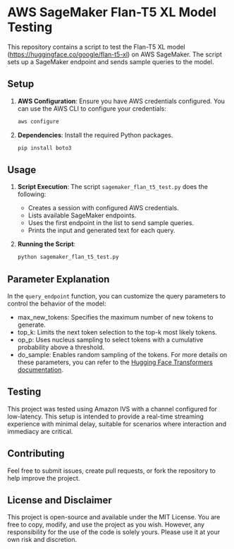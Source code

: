 # AWS SageMaker Flan-T5 XL Model Testing

This repository contains a script to test the Flan-T5 XL model (https://huggingface.co/google/flan-t5-xl) on AWS SageMaker. The script sets up a SageMaker endpoint and sends sample queries to the model.

## Setup

1. **AWS Configuration**: Ensure you have AWS credentials configured. You can use the AWS CLI to configure your credentials:

   ```sh
   aws configure
   ```

2. **Dependencies**: Install the required Python packages.
   ```sh
   pip install boto3
   ```

## Usage

1. **Script Execution**: The script `sagemaker_flan_t5_test.py` does the following:

   - Creates a session with configured AWS credentials.
   - Lists available SageMaker endpoints.
   - Uses the first endpoint in the list to send sample queries.
   - Prints the input and generated text for each query.

2. **Running the Script**:
   ```sh
   python sagemaker_flan_t5_test.py
   ```

## Parameter Explanation

In the `query_endpoint` function, you can customize the query parameters to control the behavior of the model:

- max_new_tokens: Specifies the maximum number of new tokens to generate.
- top_k: Limits the next token selection to the top-k most likely tokens.
- op_p: Uses nucleus sampling to select tokens with a cumulative probability above a threshold.
- do_sample: Enables random sampling of the tokens.
  For more details on these parameters, you can refer to the [Hugging Face Transformers documentation](https://huggingface.co/docs/transformers/main_classes/text_generation#transformers.GenerationMixin.generate).

## Testing

This project was tested using Amazon IVS with a channel configured for low-latency. This setup is intended to provide a real-time streaming experience with minimal delay, suitable for scenarios where interaction and immediacy are critical.

## Contributing

Feel free to submit issues, create pull requests, or fork the repository to help improve the project.

## License and Disclaimer

This project is open-source and available under the MIT License. You are free to copy, modify, and use the project as you wish. However, any responsibility for the use of the code is solely yours. Please use it at your own risk and discretion.
